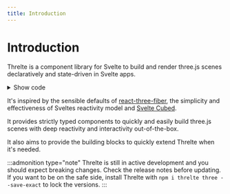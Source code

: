 ```yaml
---
title: Introduction
---
```


<script lang="ts">
import ExampleWrapper from '$examples/ExampleWrapper.svelte'
import Wrapper from '$examples/Introduction/Wrapper.svelte'
import Scene from '$examples/Introduction/Scene.svelte'
</script>

# Introduction

Threlte is a component library for Svelte to build and render three.js scenes declaratively and state-driven in Svelte apps.

<ExampleWrapper>
  <Wrapper />
</ExampleWrapper>

<details>
  <summary>Show code</summary>

@[code svelte|title=Wrapper.svelte](../../examples/Introduction/Wrapper.svelte)
@[code svelte|title=Scene.svelte](../../examples/Introduction/Scene.svelte)

:::admonition type="info"
Hooks that make use of the context (as does [useFrame](/docs/hooks/useFrame) in this example) need to be nested in a child component to `<Canvas>`.
:::

</details>

It's inspired by the sensible defaults of [react-three-fiber](https://github.com/pmndrs/react-three-fiber), the simplicity and effectiveness of Sveltes reactivity model and [Svelte Cubed](https://github.com/Rich-Harris/svelte-cubed).

It provides strictly typed components to quickly and easily build three.js scenes with deep reactivity and interactivity out-of-the-box.

It also aims to provide the building blocks to quickly extend Threlte when it's needed.

:::admonition type="note"
Threlte is still in active development and you should expect breaking changes. Check the release notes before updating. If you want to be on the safe side, install Threlte with `npm i threlte three --save-exact` to lock the versions.
:::

